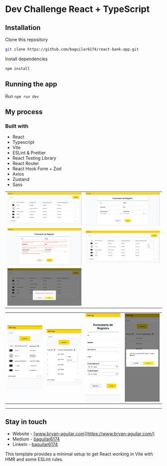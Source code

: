 # Dev Challenge React + TypeScript

## Installation

Clone this repository

```bash
git clone https://github.com/baguilar6174/react-bank-app.git
```

Install dependencies

```bash
npm install
```

## Running the app

Run `npm run dev`

## My process

### Built with

- React
- Typescript
- Vite
- ESLint & Prettier
- React Testing Library
- React Router
- React Hook Form + Zod
- Axios
- Zustand
- Sass

<table>
  <tr>
    <td align="center" valign="center"><img src="./media/desktop-1.png" width="100%"></td>
    <td align="center" valign="center"><img src="./media/desktop-2.png" width="100%"></td>
  </tr>
  <tr>
    <td align="center" valign="center"><img src="./media/desktop-3.png" width="100%"></td>
    <td align="center" valign="center"><img src="./media/desktop-4.png" width="100%"></td>
  </tr>
  <tr>
    <td align="center" valign="center"><img src="./media/desktop-5.png" width="100%"></td>
  </tr>
</table>

<table>
  <tr>
    <td align="center" valign="center"><img src="./media/mobile-1.png" width="100%"></td>
    <td align="center" valign="center"><img src="./media/mobile-3.png" width="100%"></td>
    <td align="center" valign="center"><img src="./media/mobile-2.png" width="100%"></td>
    <td align="center" valign="center"><img src="./media/mobile-4.png" width="100%"></td>
  </tr>
</table>

---

## Stay in touch

- Website - [www.bryan-aguilar.com](https://www.bryan-aguilar.com/)
- Medium - [baguilar6174](https://baguilar6174.medium.com/)
- LinkeIn - [baguilar6174](https://www.linkedin.com/in/baguilar6174)

This template provides a minimal setup to get React working in Vite with HMR and some ESLint rules.
